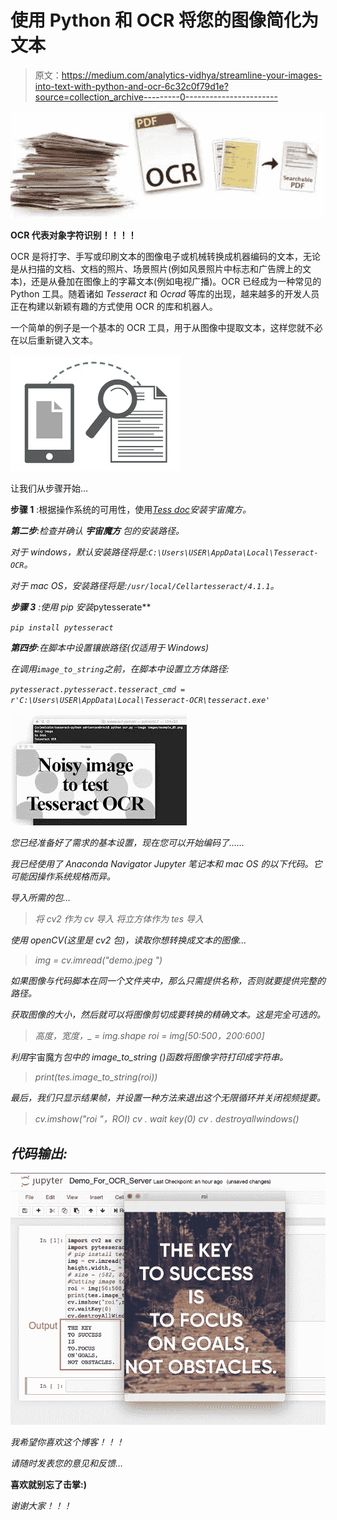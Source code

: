 # 使用 Python 和 OCR 将您的图像简化为文本

> 原文：<https://medium.com/analytics-vidhya/streamline-your-images-into-text-with-python-and-ocr-6c32c0f79d1e?source=collection_archive---------0----------------------->

![](img/92229c39c6d633bc51425e5ff4c02b75.png)

**OCR 代表对象字符识别！！！！**

OCR 是将打字、手写或印刷文本的图像电子或机械转换成机器编码的文本，无论是从扫描的文档、文档的照片、场景照片(例如风景照片中标志和广告牌上的文本)，还是从叠加在图像上的字幕文本(例如电视广播)。OCR 已经成为一种常见的 Python 工具。随着诸如 *Tesseract* 和 *Ocrad* 等库的出现，越来越多的开发人员正在构建以新颖有趣的方式使用 OCR 的库和机器人。

一个简单的例子是一个基本的 OCR 工具，用于从图像中提取文本，这样您就不必在以后重新键入文本。

![](img/7d6dd9a67596e1f7e6ed595e7c368765.png)

让我们从步骤开始…

**步骤 1** :根据操作系统的可用性，使用[*Tess doc*](https://tesseract-ocr.github.io/tessdoc/Installation.html)*安装宇宙魔方。*

***第二步**:检查并确认 ***宇宙魔方*** 包的安装路径。*

*对于 windows，默认安装路径将是:`C:\Users\USER\AppData\Local\Tesseract-OCR`。*

*对于 mac OS，安装路径将是:`/usr/local/Cellartesseract/4.1.1`。*

***步骤 3** :使用 *pip* 安装*pytesserate**

*`pip install pytesseract`*

***第四步**:在脚本中设置镶嵌路径(仅适用于 Windows)*

*在调用`image_to_string`之前，在脚本中设置立方体路径:*

*`pytesseract.pytesseract.tesseract_cmd = r'C:\Users\USER\AppData\Local\Tesseract-OCR\tesseract.exe'`*

*![](img/aed25db07ac51f75f2b76aed8430804c.png)*

*您已经准备好了需求的基本设置，现在您可以开始编码了……*

*我已经使用了 Anaconda Navigator Jupyter 笔记本和 mac OS 的以下代码。它可能因操作系统规格而异。*

*导入所需的包…*

> *将 cv2 作为 cv 导入
> 将立方体作为 tes 导入*

*使用 openCV(这里是 cv2 包)，读取你想转换成文本的图像…*

> *img = cv.imread("demo.jpeg ")*

*如果图像与代码脚本在同一个文件夹中，那么只需提供名称，否则就要提供完整的路径。*

*获取图像的大小，然后就可以将图像剪切成要转换的精确文本。这是完全可选的。*

> *高度，宽度，_ = img.shape
> roi = img[50:500，200:600]*

*利用*宇宙魔方*包中的 *image_to_string* ()函数将图像字符打印成字符串。*

> *print(tes.image_to_string(roi))*

*最后，我们只显示结果帧，并设置一种方法来退出这个无限循环并关闭视频提要。*

> *cv.imshow("roi "，ROI)
> cv . wait key(0)
> cv . destroyallwindows()*

## *代码输出:*

*![](img/5695ed4da42ebe03a5b386dde0e6771c.png)*

*我希望你喜欢这个博客！！！*

*请随时发表您的意见和反馈…*

****喜欢就别忘了击掌:)****

*谢谢大家！！！*
